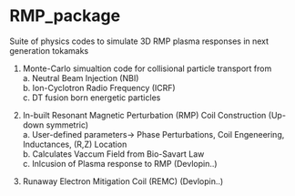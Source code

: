 # RMP_package
Suite of physics codes to simulate 3D RMP plasma responses in next generation tokamaks

1. Monte-Carlo simualtion code for collisional particle transport from \
      a. Neutral Beam Injection (NBI) \
      b. Ion-Cyclotron Radio Frequency (ICRF)\
    c. DT fusion born energetic particles

3. In-built Resonant Magnetic Perturbation (RMP) Coil Construction (Up-down symmetric) \
    a.  User-defined parameters-> Phase Perturbations, Coil Engeneering, Inductances, (R,Z) Location \
    b. Calculates Vaccum Field from Bio-Savart Law \
    c. Inlcusion of Plasma response to RMP (Devlopin..) 

4. Runaway Electron Mitigation Coil (REMC) (Devlopin..)
    
